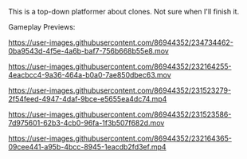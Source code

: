 This is a top-down platformer about clones. Not sure when I'll finish it.

Gameplay Previews:

https://user-images.githubusercontent.com/86944352/234734462-0ba9543d-4f5e-4a6b-baf7-756b668b55e8.mov

https://user-images.githubusercontent.com/86944352/232164255-4eacbcc4-9a36-464a-b0a0-7ae850dbec63.mov

https://user-images.githubusercontent.com/86944352/231523279-2f54feed-4947-4daf-9bce-e5655ea4dc74.mp4

https://user-images.githubusercontent.com/86944352/231523586-7d975601-62b3-4cb0-96fa-1f3b507f682d.mov

https://user-images.githubusercontent.com/86944352/232164365-09cee441-a95b-4bcc-8945-1eacdb2fd3ef.mp4
